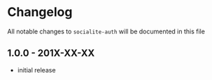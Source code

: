 # Changelog

All notable changes to `socialite-auth` will be documented in this file

## 1.0.0 - 201X-XX-XX

- initial release
